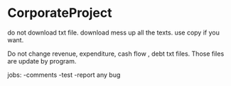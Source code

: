 # CorporateProject
do not download txt file.
download mess up all the texts.
use copy if you want.

Do not change revenue, expenditure, cash flow , debt txt files. Those files are update by program.

jobs:
-comments
-test
-report any bug 

